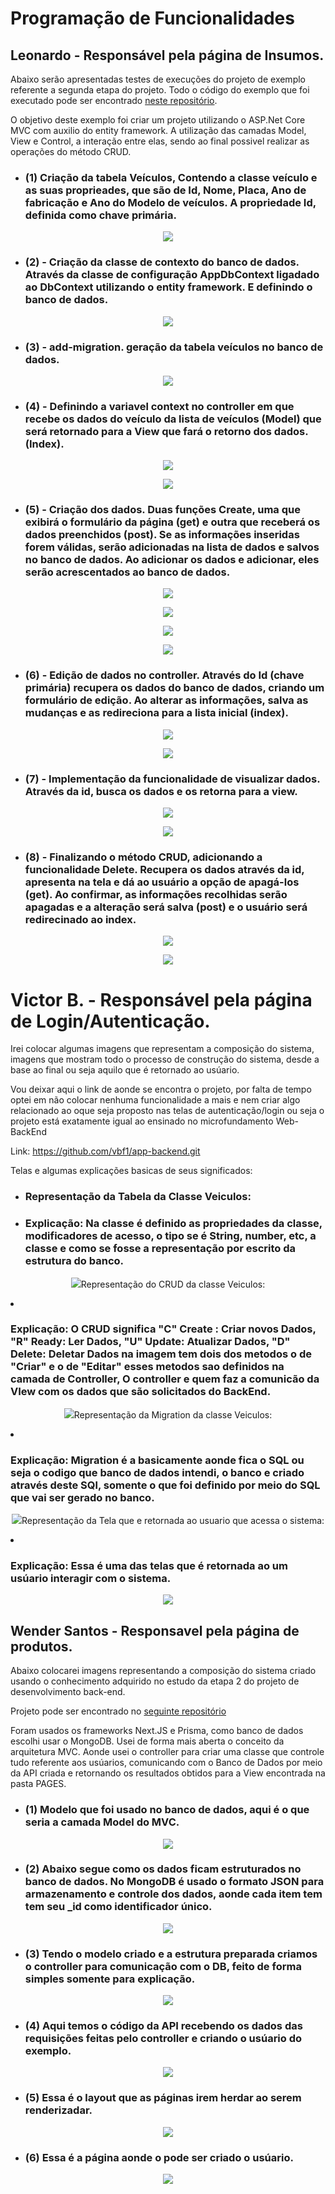 # Programação de Funcionalidades

## Leonardo - Responsável pela página de Insumos.

Abaixo serão apresentadas testes de execuções do projeto de exemplo referente a segunda etapa do projeto.
Todo o código do exemplo que foi executado pode ser encontrado [neste repositório](https://github.com/LeonardoAlves7/projeto-puc.git).

O objetivo deste exemplo foi criar um projeto utilizando o ASP.Net Core MVC com auxilio do entity framework. A utilização das camadas Model, View e Control, a interação entre elas, sendo ao final possivel realizar as operações do método CRUD.

- ### (1) Criação da tabela Veículos, Contendo a classe veículo e as suas proprieades, que são de Id, Nome, Placa, Ano de fabricação e Ano do Modelo de veículos. A propriedade Id, definida como chave primária.

<p align="center">
<img src="/docs/img/Leonardo/1.png">
</p>

- ### (2) - Criação da classe de contexto do banco de dados. Através da classe de configuração AppDbContext ligadado ao DbContext utilizando o entity framework. E definindo o banco de dados.

<p align="center">
<img src="/docs/img/Leonardo/2.png">
</p>

- ### (3) - add-migration. geração da tabela veículos no banco de dados.

<p align="center">
<img src="/docs/img/Leonardo/3.png">
</p>

- ### (4) - Definindo a variavel context no controller em que recebe os dados do veículo da lista de veículos (Model) que será retornado para a View que fará o retorno dos dados. (Index).

<p align="center">
<img src="/docs/img/Leonardo/4.png">
</p>

<p align="center">
<img src="/docs/img/Leonardo/4a.png">
</p>

- ### (5) - Criação dos dados. Duas funções Create, uma que exibirá o formulário da página (get) e outra que receberá os dados preenchidos (post). Se as informações inseridas forem válidas, serão adicionadas na lista de dados e salvos no banco de dados. Ao adicionar os dados e adicionar, eles serão acrescentados ao banco de dados.

<p align="center">
<img src="/docs/img/Leonardo/5.png">
</p>

<p align="center">
<img src="/docs/img/Leonardo/5b.png">
</p>

<p align="center">
<img src="/docs/img/Leonardo/5c.png">
</p>

<p align="center">
<img src="/docs/img/Leonardo/5d.png">
</p>

- ### (6) - Edição de dados no controller. Através do Id (chave primária) recupera os dados do banco de dados, criando um formulário de edição. Ao alterar as informações, salva as mudanças e as redireciona para a lista inicial (index).

<p align="center">
<img src="/docs/img/Leonardo/6.png">
</p>

<p align="center">
<img src="/docs/img/Leonardo/6b.png">
</p>

- ### (7) - Implementação da funcionalidade de visualizar dados. Através da id, busca os dados e os retorna para a view.

<p align="center">
<img src="/docs/img/Leonardo/7.png">
</p>

<p align="center">
<img src="/docs/img/Leonardo/7a.png">
</p>

- ### (8) - Finalizando o método CRUD, adicionando a funcionalidade Delete. Recupera os dados através da id, apresenta na tela e dá ao usuário a opção de apagá-los (get). Ao confirmar, as informações recolhidas serão apagadas e a alteração será salva (post) e o usuário será redirecinado ao index.

<p align="center">
<img src="/docs/img/Leonardo/8.png">
</p>

<p align="center">
<img src="/docs/img/Leonardo/8a.png">
</p>

# Victor B. - Responsável pela página de Login/Autenticação.

Irei colocar algumas imagens que representam a composição do sistema, imagens que mostram todo o processo de construção do sistema, desde a base ao final ou seja aquilo que é retornado ao usúario.

Vou deixar aqui o link de aonde se encontra o projeto, por falta de tempo optei em não colocar nenhuma funcionalidade a mais e nem criar algo relacionado ao oque seja proposto nas telas de autenticação/login ou seja o projeto está exatamente igual ao ensinado no microfundamento Web-BackEnd

Link: https://github.com/vbf1/app-backend.git

Telas e algumas explicações basicas de seus significados:

- ### Representação da Tabela da Classe Veiculos:

- ### Explicação: Na classe é definido as propriedades da classe, modificadores de acesso, o tipo se é String, number, etc, a classe e como se fosse a representação por escrito da estrutura do banco.

<p align="center">
<img src="/docs/img/Victor/table-veiculos.png

- ### Representação do CRUD da classe Veiculos:

- ### Explicação: O CRUD significa "C" Create : Criar novos Dados, "R" Ready: Ler Dados, "U" Update: Atualizar Dados, "D" Delete: Deletar Dados na imagem tem dois dos metodos o de "Criar" e o de "Editar" esses metodos sao definidos na camada de Controller, O controller e quem faz a comunicão da VIew com os dados que são solicitados do BackEnd.

<p align="center">
<img src="/docs/img/Victor/crud.png

- ### Representação da Migration da classe Veiculos:

- ### Explicação: Migration é a basicamente aonde fica o SQL ou seja o codigo que banco de dados intendi, o banco e criado através deste SQl, somente o que foi definido por meio do SQL que vai ser gerado no banco.

<p align="center">
<img src="/docs/img/Victor/migration-veiculos.png.png

- ### Representação da Tela que e retornada ao usuario que acessa o sistema:

- ### Explicação: Essa é uma das telas que é retornada ao um usúario interagir com o sistema.

<p align="center">
<img src="/docs/img/Victor/view.png" />

## Wender Santos - Responsavel pela página de produtos.

Abaixo colocarei imagens representando a composição do sistema criado usando o conhecimento adquirido no estudo da etapa 2 do projeto de desenvolvimento back-end.

Projeto pode ser encontrado no [seguinte repositório](https://github.com/wender-gs/puc-minas)

Foram usados os frameworks Next.JS e Prisma, como banco de dados escolhi usar o MongoDB. Usei de forma mais aberta o conceito da arquitetura MVC. Aonde usei o controller para criar uma classe que controle tudo referente aos usúarios, comunicando com o Banco de Dados por meio da API criada e retornando os resultados obtidos para a View encontrada na pasta PAGES.

- ### (1) Modelo que foi usado no banco de dados, aqui é o que seria a camada Model do MVC.

<div align="center">
  <img src="/docs/img/Wender/dataBaseModel.png" />
</div>

- ### (2) Abaixo segue como os dados ficam estruturados no banco de dados. No MongoDB é usado o formato JSON para armazenamento e controle dos dados, aonde cada item tem tem seu \_id como identificador único.

<div align="center">
  <img src="/docs/img/Wender/dataBaseStructure.png" />
</div>

- ### (3) Tendo o modelo criado e a estrutura preparada criamos o controller para comunicação com o DB, feito de forma simples somente para explicação.

<div align="center">
  <img src="/docs/img/Wender/userController.png" />
</div>

- ### (4) Aqui temos o código da API recebendo os dados das requisições feitas pelo controller e criando o usúario do exemplo.

<div align="center">
  <img src="/docs/img/Wender/createUserApi.png" />
</div>

- ### (5) Essa é o layout que as páginas irem herdar ao serem renderizadar.

<div align="center">
  <img src="/docs/img/Wender/layout.png" />
</div>

- ### (6) Essa é a página aonde o pode ser criado o usúario.

<div align="center">
  <img src="/docs/img/Wender/createUserPage.png" />
</div>
